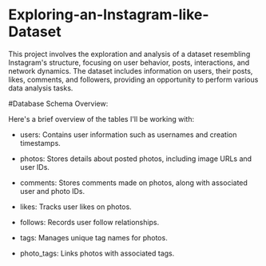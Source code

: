 # Exploring-an-Instagram-like-Dataset
This project involves the exploration and analysis of a dataset resembling Instagram's structure, focusing on user behavior, posts, interactions, and network dynamics. The dataset includes information on users, their posts, likes, comments, and followers, providing an opportunity to perform various data analysis tasks.

#Database Schema Overview:



Here's a brief overview of the tables I'll be working with:



* users: Contains user information such as usernames and creation timestamps.

* photos: Stores details about posted photos, including image URLs and user IDs.

* comments: Stores comments made on photos, along with associated user and photo IDs.

* likes: Tracks user likes on photos.

* follows: Records user follow relationships.

* tags: Manages unique tag names for photos.

* photo_tags: Links photos with associated tags.


